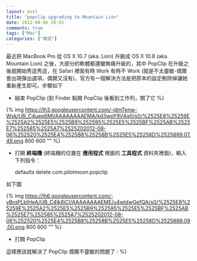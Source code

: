 ```yaml
---
layout: post
title: "popclip upgrading to Mountain Lion"
date: 2012-08-06 20:55
comments: true
tags: ["Mac"]
categories: ["資訊"]
---
```


最近把 MacBook Pro 從 OS X 10.7 (aka. Lion) 升級成 OS X 10.8 (aka. Mountain Lion) 之後，大部分的軟體都還蠻無痛升級的，其中 PopClip 在升級之後就開始秀逗秀逗，在 Safari 裡面有時 Work 有時不 Work (就是不太靈敏-偶爾會出現彈出選項，偶爾又沒有)，官方有一個解決方法是把原本的設定刪除掉讓她重新產生即可。步驟如下

<!--more-->

+ 結束 PopClip (到 Finder 點開 PopClip 後看到工作列，關了它 %}

{% img https://lh3.googleusercontent.com/-jdmTenw-Wxk/UB_C4uep6MI/AAAAAAAAEMA/kd3wpY9V4q0/s0/%2525E8%25259E%2525A2%2525E5%2525B9%252595%2525E5%2525BF%2525AB%2525E7%252585%2525A7%2525202012-08-06%252520%2525E4%2525B8%25258B%2525E5%25258D%2525889.07.49.png 800 600 "" %}

+ 打開 **終端機** (終端機的位置在 **應用程式** 裡面的 **工具程式** 資料夾裡面)，輸入下列指令：

	defaults delete com.pilotmoon.popclip

如下圖

{% img https://lh6.googleusercontent.com/-yBrqPLbIHeA/UB_C4lk8iCI/AAAAAAAAEME/u4wldwGefQA/s0/%2525E8%25259E%2525A2%2525E5%2525B9%252595%2525E5%2525BF%2525AB%2525E7%252585%2525A7%2525202012-08-06%252520%2525E4%2525B8%25258B%2525E5%25258D%2525889.09.00.png 800 600 "" %}

+ 打開 PopClip

這樣應該就解決了 PopClip 偶爾不靈敏的問題了 : %}
